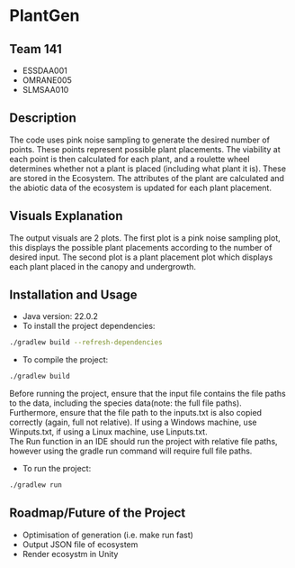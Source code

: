 # PlantGen
## Team 141
- ESSDAA001
- OMRANE005
- SLMSAA010

## Description
The code uses pink noise sampling to generate the desired number of points. These points represent possible plant placements. The viability at each point is then calculated for each plant, and a roulette wheel determines whether not a plant is placed (including what plant it is). These are stored in the Ecosystem. The attributes of the plant are calculated and the abiotic data of the ecosystem is updated for each plant placement.

## Visuals Explanation
The output visuals are 2 plots. The first plot is a pink noise sampling plot, this displays the possible plant placements according to the number of desired input. The second plot is a plant placement plot which displays each plant placed in the canopy and undergrowth.

## Installation and Usage
- Java version: 22.0.2
- To install the project dependencies:  
```bash
./gradlew build --refresh-dependencies
```
- To compile the project:  
```bash
./gradlew build
```
Before running the project, ensure that the input file contains the file paths to the data, including the species data(note: the full file paths).  
Furthermore, ensure that the file path to the inputs.txt is also copied correctly (again, full not relative). If using a Windows machine, use Winputs.txt, if using a Linux machine, use Linputs.txt.  
The Run function in an IDE should run the project with relative file paths, however using the gradle run command will require full file paths.

- To run the project:
```bash
./gradlew run
```

## Roadmap/Future of the Project
- Optimisation of generation (i.e. make run fast)
- Output JSON file of ecosystem
- Render ecosystm in Unity

